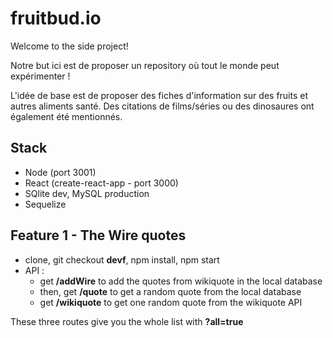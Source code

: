 # fruitbud.io

Welcome to the side project!

Notre but ici est de proposer un repository où tout le monde peut expérimenter !

L'idée de base est de proposer des fiches d'information sur des fruits et autres aliments santé. Des citations de films/séries ou des dinosaures ont également été mentionnés.

## Stack
* Node (port 3001)
* React (create-react-app - port 3000)
* SQlite dev, MySQL production
* Sequelize

## Feature 1 - The Wire quotes
* clone, git checkout **devf**, npm install, npm start
* API :
  * get **/addWire** to add the quotes from wikiquote in the local database
  * then, get **/quote** to get a random quote from the local database
  * get **/wikiquote** to get one random quote from the wikiquote API
  
These three routes give you the whole list with **?all=true**
